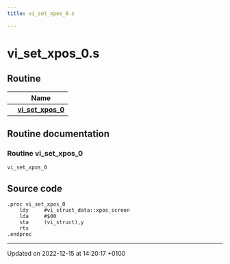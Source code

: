```yaml
---
title: vi_set_xpos_0.s

---
```


# vi_set_xpos_0.s



## Routine

|                | Name           |
| -------------- | -------------- |
| | **[vi_set_xpos_0](Files/vi__set__xpos__0_8s.md#Routine-vi-set-xpos-0)** |


## Routine documentation

### Routine vi_set_xpos_0

```ca65
vi_set_xpos_0
```




## Source code

```ca65
.proc vi_set_xpos_0
    ldy     #vi_struct_data::xpos_screen
    lda     #$00
    sta     (vi_struct),y
    rts
.endproc
```


-------------------------------

Updated on 2022-12-15 at 14:20:17 +0100
